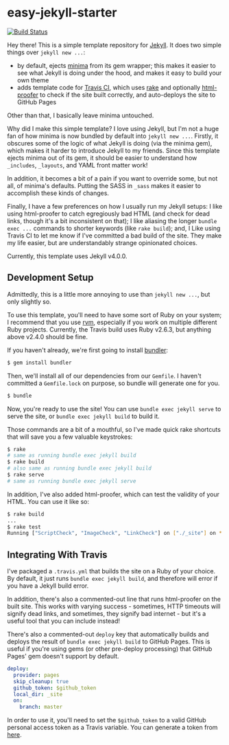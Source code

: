 # easy-jekyll-starter

[![Build Status](https://travis-ci.com/malsf21/easy-jekyll-starter.svg?branch=master)](https://travis-ci.com/malsf21/easy-jekyll-starter)

Hey there! This is a simple template repository for [Jekyll](https://jekyllrb.com). It does two simple things over `jekyll new ...`:

* by default, ejects [minima](https://github.com/jekyll/minima) from its gem wrapper; this makes it easier to see what Jekyll is doing under the hood, and makes it easy to build your own theme
* adds template code for [Travis CI](https://travis-ci.com), which uses [rake](https://github.com/ruby/rake) and optionally [html-proofer](https://github.com/gjtorikian/html-proofer) to check if the site built correctly, and auto-deploys the site to GitHub Pages

Other than that, I basically leave minima untouched.

Why did I make this simple template? I love using Jekyll, but I'm not a huge fan of how minima is now bundled by default into `jekyll new ...`. Firstly, it obscures some of the logic of what Jekyll is doing (via the minima gem), which makes it harder to introduce Jekyll to my friends. Since this template ejects minima out of its gem, it should be easier to understand how `_includes`, `_layouts`, and YAML front matter work!

In addition, it becomes a bit of a pain if you want to override some, but not all, of minima's defaults. Putting the SASS in `_sass` makes it easier to accomplish these kinds of changes.

Finally, I have a few preferences on how I usually run my Jekyll setups: I like using html-proofer to catch egregiously bad HTML (and check for dead links, though it's a bit inconsistent on that); I like aliasing the longer `bundle exec ...` commands to shorter keywords (like `rake build`); and, I Like using Travis CI to let me know if I've committed a bad build of the site. They make my life easier, but are understandably strange opinionated choices.

Currently, this template uses Jekyll v4.0.0.

## Development Setup

Admittedly, this is a little more annoying to use than `jekyll new ...`, but only slightly so. 

To use this template, you'll need to have some sort of Ruby on your system; I recommend that you use [rvm](https://rvm.io/), especially if you work on multiple different Ruby projects. Currently, the Travis build uses Ruby v2.6.3, but anything above v2.4.0 should be fine.

If you haven't already, we're first going to install [bundler](https://bundler.io/):

```sh
$ gem install bundler
```

Then, we'll install all of our dependencies from our `Gemfile`. I haven't committed a `Gemfile.lock` on purpose, so bundle will generate one for you.

```sh
$ bundle
```

Now, you're ready to use the site! You can use `bundle exec jekyll serve` to serve the site, or `bundle exec jekyll build` to build it.

Those commands are a bit of a mouthful, so I've made quick rake shortcuts that will save you a few valuable keystrokes:

```sh
$ rake
# same as running bundle exec jekyll build
$ rake build
# also same as running bundle exec jekyll build
$ rake serve
# same as running bundle exec jekyll serve
```

In addition, I've also added html-proofer, which can test the validity of your HTML. You can use it like so:

```sh
$ rake build
...
$ rake test
Running ["ScriptCheck", "ImageCheck", "LinkCheck"] on ["./_site"] on *.html...
```

## Integrating With Travis

I've packaged a `.travis.yml` that builds the site on a Ruby of your choice. By default, it just runs `bundle exec jekyll build`, and therefore will error if you have a Jekyll build error.

In addition, there's also a commented-out line that runs html-proofer on the built site. This works with varying success - sometimes, HTTP timeouts will signify dead links, and sometimes, they signify bad internet - but it's a useful tool that you can include instead!

There's also a commented-out `deploy` key that automatically builds and deploys the result of `bundle exec jekyll build` to GitHub Pages. This is useful if you're using gems (or other pre-deploy processing) that GitHub Pages' gem doesn't support by default.

```yaml
deploy:
  provider: pages
  skip_cleanup: true
  github_token: $github_token
  local_dir: _site
  on:
    branch: master
```

In order to use it, you'll need to set the `$github_token` to a valid GitHub personal access token as a Travis variable. You can generate a token from [here](https://github.com/settings/tokens).
